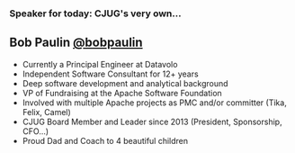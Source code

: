 ### Speaker for today: CJUG's very own...

## Bob Paulin [@bobpaulin](https://x.com/bobpaulin)
- Currently a Principal Engineer at Datavolo
- Independent Software Consultant for 12+ years
- Deep software development and analytical background
- VP of Fundraising at the Apache Software Foundation
- Involved with multiple Apache projects as PMC and/or committer (Tika, Felix, Camel)
- CJUG Board Member and Leader since 2013 (President, Sponsorship, CFO...)
- Proud Dad and Coach to 4 beautiful children











